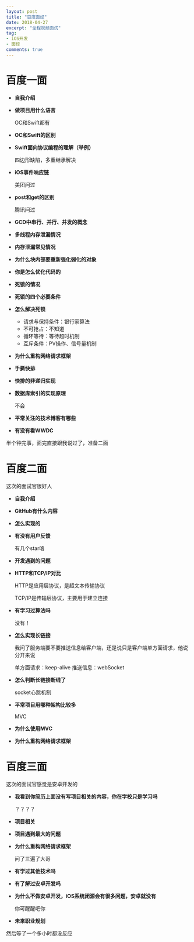 ```yaml
---
layout: post
title: "百度面经"
date: 2018-04-27
excerpt: "全程视频面试"
tag:
- iOS开发
- 面经
comments: true
---
```


# 百度一面
* **自我介绍**
* **做项目用什么语言**

	OC和Swift都有
	
* **OC和Swift的区别**
* **Swift面向协议编程的理解（举例）**
	
	四边形缺陷，多重继承解决
	
* **iOS事件响应链**

	美团问过

* **post和get的区别**

	腾讯问过
	
* **GCD中串行、并行、并发的概念**
* **多线程内存泄漏情况**
* **内存泄漏常见情况**
* **为什么块内部要重新强化弱化的对象**
* **你是怎么优化代码的**
* **死锁的情况**
* **死锁的四个必要条件**
* **怎么解决死锁**
	
	- 请求与保持条件：银行家算法
	- 不可抢占：不知道
	- 循环等待：等待超时机制
	- 互斥条件：PV操作、信号量机制

* **为什么重构网络请求框架**
* **手撕快排**
* **快排的非递归实现**
* **数据库索引的实现原理**

	不会
	
* **平常关注的技术博客有哪些**
* **有没有看WWDC**

半个钟完事，面完直接跟我说过了，准备二面

# 百度二面

这次的面试官很好人

* **自我介绍**
* **GitHub有什么内容**
* **怎么实现的**
* **有没有用户反馈**

	有几个star咯
	
* **开发遇到的问题**
* **HTTP和TCP/IP对比**

	HTTP是应用层协议，是超文本传输协议
	
	TCP/IP是传输层协议，主要用于建立连接	

* **有学习过算法吗**

	没有！
	
* **怎么实现长链接**

	我问了服务端要不要推送信息给客户端，还是说只是客户端单方面请求，他说分开来说
	
	单方面请求：keep-alive
	推送信息：webSocket
	
* **怎么判断长链接断线了**

	socket心跳机制
	
* **平常项目用哪种架构比较多**

	MVC

* **为什么使用MVC**
* **为什么重构网络请求框架**

# 百度三面

这次的面试官感觉是安卓开发的

* **我看到你简历上面没有写项目相关的内容，你在学校只是学习吗**

	？？？？
	
* **项目相关**
* **项目遇到最大的问题**
* **为什么重构网络请求框架**

	问了三遍了大哥
	
* **有学过其他技术吗**
* **有了解过安卓开发吗**
* **为什么不做安卓开发，iOS系统闭源会有很多问题，安卓就没有**

	你可醒醒吧你
	
* **未来职业规划**

然后等了一个多小时都没反应
